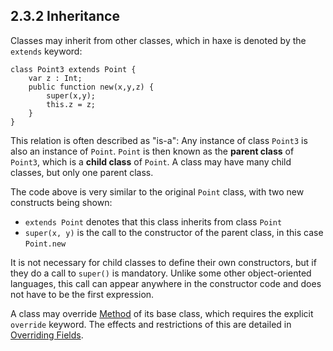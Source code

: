 ## 2.3.2 Inheritance

Classes may inherit from other classes, which in haxe is denoted by the `extends` keyword:

```
class Point3 extends Point {
	var z : Int;
	public function new(x,y,z) {
		super(x,y);
		this.z = z;
	}
}
```
This relation is often described as "is-a": Any instance of class `Point3` is also an instance of `Point`. `Point` is then known as the **parent class** of `Point3`, which is a **child class** of `Point`. A class may have many child classes, but only one parent class.

The code above is very similar to the original `Point` class, with two new constructs being shown:


 * `extends Point` denotes that this class inherits from class `Point`
 * `super(x, y)` is the call to the constructor of the parent class, in this case `Point.new`


It is not necessary for child classes to define their own constructors, but if they do a call to `super()` is mandatory. Unlike some other object-oriented languages, this call can appear anywhere in the constructor code and does not have to be the first expression.

A class may override [Method](https://github.com/Simn/HaxeManual/tree/master/md/manual/4.3-Method.md) of its base class, which requires the explicit `override` keyword. The effects and restrictions of this are detailed in [Overriding Fields](https://github.com/Simn/HaxeManual/tree/master/md/manual/4.5-Overriding_Fields.md).